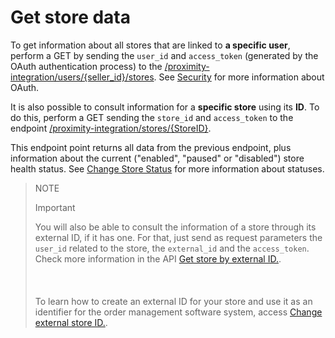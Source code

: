 # Get store data

To get information about all stores that are linked to **a specific user**, perform a GET by sending the `user_id` and `access_token` (generated by the OAuth authentication process) to the [/proximity-integration/users/{seller_id}/stores](/developers/en/reference/mp_delivery/_proximity-integration_users_seller_id_stores/get). See [Security](/developers/en/guides/security/oauth/introduction) for more information about OAuth.

It is also possible to consult information for a **specific store** using its **ID**. To do this, perform a GET sending the `store_id` and `access_token` to the endpoint [/proximity-integration/stores/{StoreID}](/developers/en/reference/mp_delivery/_proximity-integration_users_SellerID_stores_external_id_ExternalID/get).

This endpoint point returns all data from the previous endpoint, plus information about the current ("enabled", "paused" or "disabled") store health status. See [Change Store Status](/developers/en/docs/mp-delivery/store-management/change-store-status) for more information about statuses.

> NOTE
>
> Important
>
> You will also be able to consult the information of a store through its external ID, if it has one. For that, just send as request parameters the `user_id` related to the store, the `external_id` and the `access_token`. Check more information in the API [Get store by external ID.](/developers/pt/reference/mp_delivery/_proximity-integration_users_SellerID_stores_external_id_ExternalID/get).<br/></br>
> <br/></br>
> To learn how to create an external ID for your store and use it as an identifier for the order management software system, access [Change external store ID.](/developers/en/docs/mp-delivery/store-management/change-store-external-id).